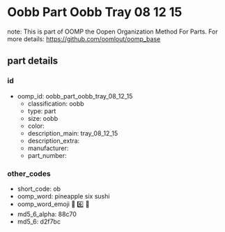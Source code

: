 # Oobb Part Oobb Tray 08 12 15  

note: This is part of OOMP the Oopen Organization Method For Parts. For more details: https://github.com/oomlout/oomp_base

##  part details





### id
* oomp_id: oobb_part_oobb_tray_08_12_15
  * classification: oobb
  * type: part
  * size: oobb
  * color: 
  * description_main: tray_08_12_15
  * description_extra: 
  * manufacturer: 
  * part_number: 

### other_codes
* short_code: ob
* oomp_word: pineapple six sushi
* oomp_word_emoji :pineapple: :six: :sushi:
* md5_6_alpha: 88c70
* md5_6: d2f7bc